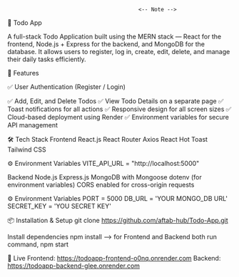                                              <-- Note --> 

📝 Todo App

A full-stack Todo Application built using the MERN stack — React for the frontend, Node.js + Express for the backend, and MongoDB for the database.
It allows users to register, log in, create, edit, delete, and manage their daily tasks efficiently.

🧩 Features

✅ User Authentication (Register / Login)

✅ Add, Edit, and Delete Todos
✅ View Todo Details on a separate page
✅ Toast notifications for all actions
✅ Responsive design for all screen sizes
✅ Cloud-based deployment using Render
✅ Environment variables for secure API management


🛠️ Tech Stack
Frontend
React.js
React Router
Axios
React Hot Toast
Tailwind CSS

⚙️ Environment Variables
VITE_API_URL = "http://localhost:5000"


Backend
Node.js
Express.js
MongoDB with Mongoose
dotenv (for environment variables)
CORS enabled for cross-origin requests

⚙️ Environment Variables
PORT = 5000
DB_URL = 'YOUR MONGO_DB URL'
SECRET_KEY = 'YOU SECRET KEY'

📦 Installation & Setup
git clone https://github.com/aftab-hub/Todo-App.git

Install dependencies
npm install --> for Frontend and Backend both
run command,
npm start


🚀 Live 
Frontend: https://todoapp-frontend-o0nq.onrender.com
Backend: https://todoapp-backend-glee.onrender.com

